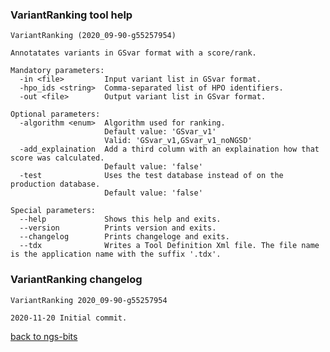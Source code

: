 ### VariantRanking tool help
	VariantRanking (2020_09-90-g55257954)
	
	Annotatates variants in GSvar format with a score/rank.
	
	Mandatory parameters:
	  -in <file>         Input variant list in GSvar format.
	  -hpo_ids <string>  Comma-separated list of HPO identifiers.
	  -out <file>        Output variant list in GSvar format.
	
	Optional parameters:
	  -algorithm <enum>  Algorithm used for ranking.
	                     Default value: 'GSvar_v1'
	                     Valid: 'GSvar_v1,GSvar_v1_noNGSD'
	  -add_explaination  Add a third column with an explaination how that score was calculated.
	                     Default value: 'false'
	  -test              Uses the test database instead of on the production database.
	                     Default value: 'false'
	
	Special parameters:
	  --help             Shows this help and exits.
	  --version          Prints version and exits.
	  --changelog        Prints changeloge and exits.
	  --tdx              Writes a Tool Definition Xml file. The file name is the application name with the suffix '.tdx'.
	
### VariantRanking changelog
	VariantRanking 2020_09-90-g55257954
	
	2020-11-20 Initial commit.
[back to ngs-bits](https://github.com/imgag/ngs-bits)